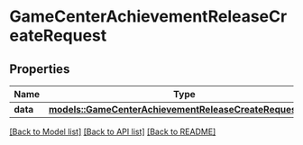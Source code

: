 # GameCenterAchievementReleaseCreateRequest

## Properties

Name | Type | Description | Notes
------------ | ------------- | ------------- | -------------
**data** | [**models::GameCenterAchievementReleaseCreateRequestData**](GameCenterAchievementReleaseCreateRequest_data.md) |  | 

[[Back to Model list]](../README.md#documentation-for-models) [[Back to API list]](../README.md#documentation-for-api-endpoints) [[Back to README]](../README.md)


